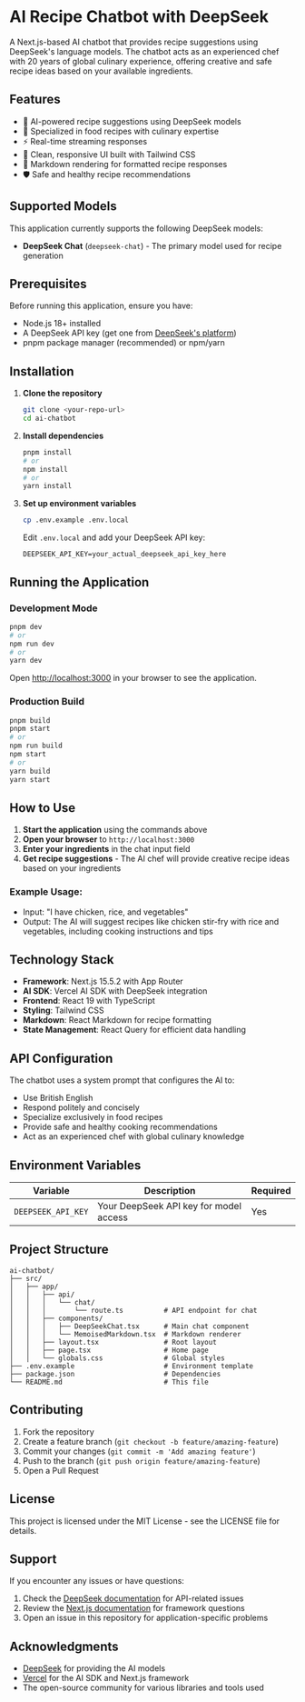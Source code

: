 # AI Recipe Chatbot with DeepSeek

A Next.js-based AI chatbot that provides recipe suggestions using DeepSeek's language models. The chatbot acts as an experienced chef with 20 years of global culinary experience, offering creative and safe recipe ideas based on your available ingredients.

## Features

- 🤖 AI-powered recipe suggestions using DeepSeek models
- 🍳 Specialized in food recipes with culinary expertise
- ⚡ Real-time streaming responses
- 🎨 Clean, responsive UI built with Tailwind CSS
- 📱 Markdown rendering for formatted recipe responses
- 🛡️ Safe and healthy recipe recommendations

## Supported Models

This application currently supports the following DeepSeek models:

- **DeepSeek Chat** (`deepseek-chat`) - The primary model used for recipe generation

## Prerequisites

Before running this application, ensure you have:

- Node.js 18+ installed
- A DeepSeek API key (get one from [DeepSeek's platform](https://platform.deepseek.com/))
- pnpm package manager (recommended) or npm/yarn

## Installation

1. **Clone the repository**

   ```bash
   git clone <your-repo-url>
   cd ai-chatbot
   ```

2. **Install dependencies**

   ```bash
   pnpm install
   # or
   npm install
   # or
   yarn install
   ```

3. **Set up environment variables**

   ```bash
   cp .env.example .env.local
   ```

   Edit `.env.local` and add your DeepSeek API key:

   ```
   DEEPSEEK_API_KEY=your_actual_deepseek_api_key_here
   ```

## Running the Application

### Development Mode

```bash
pnpm dev
# or
npm run dev
# or
yarn dev
```

Open [http://localhost:3000](http://localhost:3000) in your browser to see the application.

### Production Build

```bash
pnpm build
pnpm start
# or
npm run build
npm start
# or
yarn build
yarn start
```

## How to Use

1. **Start the application** using the commands above
2. **Open your browser** to `http://localhost:3000`
3. **Enter your ingredients** in the chat input field
4. **Get recipe suggestions** - The AI chef will provide creative recipe ideas based on your ingredients

### Example Usage:

- Input: "I have chicken, rice, and vegetables"
- Output: The AI will suggest recipes like chicken stir-fry with rice and vegetables, including cooking instructions and tips

## Technology Stack

- **Framework**: Next.js 15.5.2 with App Router
- **AI SDK**: Vercel AI SDK with DeepSeek integration
- **Frontend**: React 19 with TypeScript
- **Styling**: Tailwind CSS
- **Markdown**: React Markdown for recipe formatting
- **State Management**: React Query for efficient data handling

## API Configuration

The chatbot uses a system prompt that configures the AI to:

- Use British English
- Respond politely and concisely
- Specialize exclusively in food recipes
- Provide safe and healthy cooking recommendations
- Act as an experienced chef with global culinary knowledge

## Environment Variables

| Variable           | Description                            | Required |
| ------------------ | -------------------------------------- | -------- |
| `DEEPSEEK_API_KEY` | Your DeepSeek API key for model access | Yes      |

## Project Structure

```
ai-chatbot/
├── src/
│   ├── app/
│   │   ├── api/
│   │   │   └── chat/
│   │   │       └── route.ts          # API endpoint for chat
│   │   ├── components/
│   │   │   ├── DeepSeekChat.tsx      # Main chat component
│   │   │   └── MemoisedMarkdown.tsx  # Markdown renderer
│   │   ├── layout.tsx                # Root layout
│   │   ├── page.tsx                  # Home page
│   │   └── globals.css               # Global styles
├── .env.example                      # Environment template
├── package.json                      # Dependencies
└── README.md                         # This file
```

## Contributing

1. Fork the repository
2. Create a feature branch (`git checkout -b feature/amazing-feature`)
3. Commit your changes (`git commit -m 'Add amazing feature'`)
4. Push to the branch (`git push origin feature/amazing-feature`)
5. Open a Pull Request

## License

This project is licensed under the MIT License - see the LICENSE file for details.

## Support

If you encounter any issues or have questions:

1. Check the [DeepSeek documentation](https://platform.deepseek.com/docs) for API-related issues
2. Review the [Next.js documentation](https://nextjs.org/docs) for framework questions
3. Open an issue in this repository for application-specific problems

## Acknowledgments

- [DeepSeek](https://www.deepseek.com/) for providing the AI models
- [Vercel](https://vercel.com/) for the AI SDK and Next.js framework
- The open-source community for various libraries and tools used
